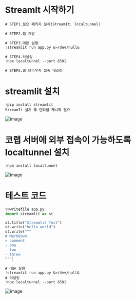 # StreamIt 시작하기
```
# STEP1.필요 패키지 설치(StreamIt, localtunnel)

# STEP2.앱 개발

# STEP3.데몬 실행
!streamlit run app.py &>/dev/null&

# STEP4.터널링
!npx localtunnel --port 8501

# STEP5.웹 브라우저 접속 테스트

```

# streamlit 설치
```
!pip install streamlit
StreamIt 설치 후 런타임 재시작 필요
```
![image](https://user-images.githubusercontent.com/102650331/169513227-12b8ae43-1ef6-4c14-a2ac-8f755c290cb5.png)

# 코랩 서버에 외부 접속이 가능하도록 localtunnel 설치
```
!npm install localtunnel

```
![image](https://user-images.githubusercontent.com/102650331/169514115-7cea17d6-bb2b-4d64-b1d5-b5cb24b7945e.png)

# 테스트 코드
```python
%%writefile app.py
import streamlit as st

st.title("Streamlit Test")
st.write("hello world")
st.write("""
# MarkDown
> comment
- one
- two
- three
""")

```

```
# 데몬 실행
!streamlit run app.py &>/dev/null&
# 터널링
!npx localtunnel --port 8501
```
![image](https://user-images.githubusercontent.com/102650331/169514422-94319bfd-d259-46d5-bb4b-260db2f3db93.png)


